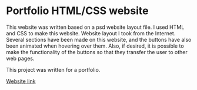 # Portfolio HTML/CSS website 


This website was written based on a psd website layout file. I used HTML and CSS to make this website. Website layout I took from the Internet. Several sections have been made on this website, and the buttons have also been animated when hovering over them. Also, if desired, it is possible to make the functionality of the buttons so that they transfer the user to other web pages.

This project was written for a portfolio.

[Website link](https://k-shiman.github.io/welcomeToMogo/)

